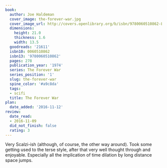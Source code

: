 ```yaml
---
book:
  author: Joe Haldeman
  cover_image: the-forever-war.jpg
  cover_image_url: http://covers.openlibrary.org/b/isbn/9780060510862-L.jpg
  dimensions:
    height: 21.0
    thickness: 1.6
    width: 13.5
  goodreads: '21611'
  isbn10: 0060510862
  isbn13: '9780060510862'
  pages: 278
  publication_year: '1974'
  series: The Forever War
  series_position: '1'
  slug: the-forever-war
  spine_color: '#a9c8da'
  tags:
  - scifi
  title: The Forever War
plan:
  date_added: '2016-11-12'
review:
  date_read:
  - 2016-11-09
  did_not_finish: false
  rating: 3
---
```


Very Scalzi-ish (although, of course, the other way around). Took some getting used to the terse style, after that very well thought through and enjoyable. Especially all the implication of time dilation by long distance space jumps.
